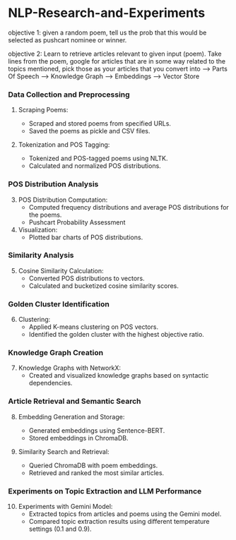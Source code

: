 # NLP-Research-and-Experiments

objective 1: given a random poem, tell us the prob that this would be selected as pushcart nominee or winner.

objective 2: Learn to retrieve articles relevant to given input (poem). Take lines from the poem, google for articles that are in some way related to the topics mentioned, pick those as your articles that you convert into --> Parts Of Speech --> Knowledge Graph --> Embeddings --> Vector Store

### Data Collection and Preprocessing

1. Scraping Poems:
    - Scraped and stored poems from specified URLs.
    - Saved the poems as pickle and CSV files.

2. Tokenization and POS Tagging:
    - Tokenized and POS-tagged poems using NLTK.
    - Calculated and normalized POS distributions.

### POS Distribution Analysis

3. POS Distribution Computation:
    - Computed frequency distributions and average POS distributions for the poems.
    - Pushcart Probability Assessment 
4. Visualization:
    - Plotted bar charts of POS distributions.

### Similarity Analysis

5. Cosine Similarity Calculation:
    - Converted POS distributions to vectors.
    - Calculated and bucketized cosine similarity scores.

### Golden Cluster Identification

6. Clustering:
    - Applied K-means clustering on POS vectors.
    - Identified the golden cluster with the highest objective ratio.


### Knowledge Graph Creation

7. Knowledge Graphs with NetworkX:
    - Created and visualized knowledge graphs based on syntactic dependencies.


### Article Retrieval and Semantic Search

8. Embedding Generation and Storage:
    - Generated embeddings using Sentence-BERT.
    - Stored embeddings in ChromaDB.

9. Similarity Search and Retrieval:
    - Queried ChromaDB with poem embeddings.
    - Retrieved and ranked the most similar articles.

### Experiments on Topic Extraction and LLM Performance

10. Experiments with Gemini Model:
    - Extracted topics from articles and poems using the Gemini model.
    - Compared topic extraction results using different temperature settings (0.1 and 0.9).

